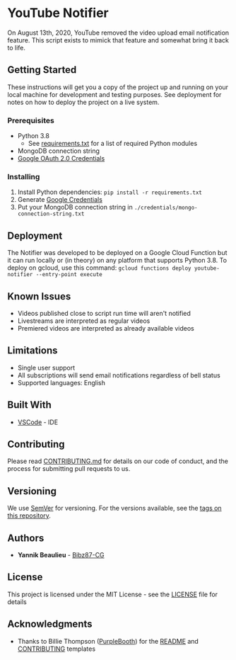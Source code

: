 # YouTube Notifier

On August 13th, 2020, YouTube removed the video upload email notification feature. This script exists to mimick that feature and somewhat bring it back to life.

## Getting Started

These instructions will get you a copy of the project up and running on your local machine for development and testing purposes. See deployment for notes on how to deploy the project on a live system.

### Prerequisites

- Python 3.8
  - See [requirements.txt](requirements.txt) for a list of required Python modules
- MongoDB connection string
- [Google OAuth 2.0 Credentials](./Google%20Credentials%20Generation.md)

### Installing

1. Install Python dependencies: `pip install -r requirements.txt`
2. Generate [Google Credentials](./Google%20Credentials%20Generation.md)
3. Put your MongoDB connection string in `./credentials/mongo-connection-string.txt`

## Deployment

The Notifier was developed to be deployed on a Google Cloud Function but it can run locally or (in theory) on any platform that supports Python 3.8. To deploy on gcloud, use this command: `gcloud functions deploy youtube-notifier --entry-point execute`

## Known Issues

* Videos published close to script run time will aren't notified
* Livestreams are interpreted as regular videos
* Premiered videos are interpreted as already available videos

## Limitations

* Single user support
* All subscriptions will send email notifications regardless of bell status
* Supported languages: English

## Built With

* [VSCode](https://code.visualstudio.com/) - IDE

## Contributing

Please read [CONTRIBUTING.md](./CONTRIBUTING.md) for details on our code of conduct, and the process for submitting pull requests to us.

## Versioning

We use [SemVer](http://semver.org/) for versioning. For the versions available, see the [tags on this repository](https://github.com/your/project/tags).

## Authors

* **Yannik Beaulieu** - [Bibz87-CG](https://github.com/Bibz87-CG)

## License

This project is licensed under the MIT License - see the [LICENSE](LICENSE) file for details

## Acknowledgments

* Thanks to Billie Thompson ([PurpleBooth](https://github.com/PurpleBooth)) for the [README](https://gist.github.com/PurpleBooth/109311bb0361f32d87a2) and [CONTRIBUTING](https://gist.github.com/PurpleBooth/b24679402957c63ec426) templates
